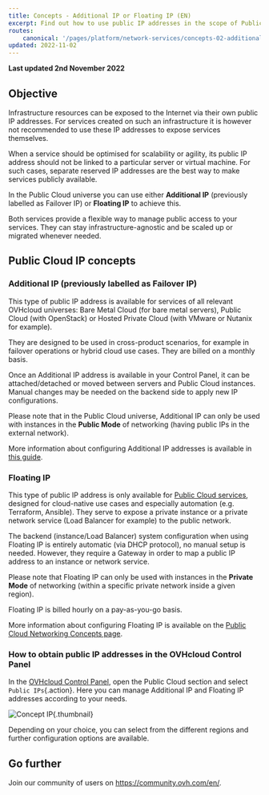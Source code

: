 ```yaml
---
title: Concepts - Additional IP or Floating IP (EN)
excerpt: Find out how to use public IP addresses in the scope of Public Cloud Networking
routes:
    canonical: '/pages/platform/network-services/concepts-02-additional-ip-vs-floating-ip'
updated: 2022-11-02
---
```


**Last updated 2nd November 2022**

## Objective

Infrastructure resources can be exposed to the Internet via their own public IP addresses. For services created on such an infrastructure it is however not recommended to use these IP addresses to expose services themselves.

When a service should be optimised for scalability or agility, its public IP address should not be linked to a particular server or virtual machine. For such cases, separate reserved IP addresses are the best way to make services publicly available.

In the Public Cloud universe you can use either **Additional IP** (previously labelled as Failover IP) or **Floating IP** to achieve this.

Both services provide a flexible way to manage public access to your services. They can stay infrastructure-agnostic and be scaled up or migrated whenever needed.

## Public Cloud IP concepts

### Additional IP (previously labelled as Failover IP)

This type of public IP address is available for services of all relevant OVHcloud universes: Bare Metal Cloud (for bare metal servers), Public Cloud (with OpenStack) or Hosted Private Cloud (with VMware or Nutanix for example).

They are designed to be used in cross-product scenarios, for example in failover operations or hybrid cloud use cases. They are billed on a monthly basis.

Once an Additional IP address is available in your Control Panel, it can be attached/detached or moved between servers and Public Cloud instances. Manual changes may be needed on the backend side to apply new IP configurations.

Please note that in the Public Cloud universe, Additional IP can only be used with instances in the **Public Mode** of networking (having public IPs in the external network).

More information about configuring Additional IP addresses is available in [this guide](/pages/platform/network-services/getting-started-04-configure-additional-ip-to-instance).

### Floating IP

This type of public IP address is only available for [Public Cloud services](https://www.ovhcloud.com/es-es/public-cloud/), designed for cloud-native use cases and especially automation (e.g. Terraform, Ansible). They serve to expose a private instance or a private network service (Load Balancer for example) to the public network.

The backend (instance/Load Balancer) system configuration when using Floating IP is entirely automatic (via DHCP protocol), no manual setup is needed. However, they require a Gateway in order to map a public IP address to an instance or network service.

Please note that Floating IP can only be used with instances in the **Private Mode** of networking (within a specific private network inside a given region).

Floating IP is billed hourly on a pay-as-you-go basis.

More information about configuring Floating IP is available on the [Public Cloud Networking Concepts page](/pages/platform/network-services/concepts-01-public-cloud-networking-concepts).

### How to obtain public IP addresses in the OVHcloud Control Panel

In the [OVHcloud Control Panel](https://www.ovh.com/auth/?action=gotomanager&from=https://www.ovh.es/&ovhSubsidiary=es), open the Public Cloud section and select `Public IPs`{.action}. Here you can manage Additional IP and Floating IP addresses according to your needs.

![Concept IP](images/concip.png){.thumbnail}

Depending on your choice, you can select from the different regions and further configuration options are available.

## Go further

Join our community of users on <https://community.ovh.com/en/>.